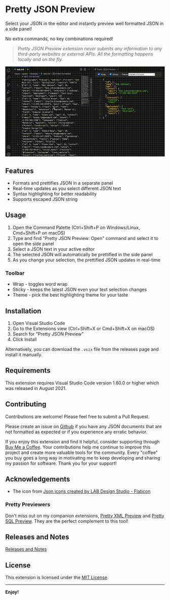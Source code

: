 # Pretty JSON Preview

Select your JSON in the editor and instantly preview well formatted JSON in a side panel!

No extra commands, no key combinations required!

> *Pretty JSON Preview extension never submits any information to any third-party websites or external APIs. All the formatting happens locally and on the fly.*

![Pretty JSON Preview Basic Features](resources/prettyJsonPreview1.gif)

## Features

- Formats and prettifies JSON in a separate panel
- Real-time updates as you select different JSON text
- Syntax highlighting for better readability
- Supports escaped JSON string

## Usage

1. Open the Command Palette (Ctrl+Shift+P on Windows/Linux, Cmd+Shift+P on macOS)
2. Type and find "Pretty JSON Preview: Open" command and select it to open the side panel
3. Select a JSON text in your active editor
4. The selected JSON will automatically be prettified in the side panel
5. As you change your selection, the prettified JSON updates in real-time

### Toolbar

- Wrap - toggles word wrap
- Sticky - keeps the latest JSON even your text selection changes
- Theme - pick the best highlighting theme for your taste

## Installation

1. Open Visual Studio Code
2. Go to the Extensions view (Ctrl+Shift+X or Cmd+Shift+X on macOS)
3. Search for "Pretty JSON Preview"
4. Click Install

Alternatively, you can download the `.vsix` file from the releases page and install it manually.

## Requirements

This extension requires Visual Studio Code version 1.60.0 or higher which was released in August 2021.

## Contributing

Contributions are welcome! Please feel free to submit a Pull Request.

Please create an issue on [Github](https://github.com/appler1009/vscode-json-prettify/issues) if you have any JSON documents that are not formatted as expected or if you experience any erratic behavior.

If you enjoy this extension and find it helpful, consider supporting through [Buy Me a Coffee](https://buymeacoffee.com/applerk). Your contributions help me continue to improve this project and create more valuable tools for the community. Every "coffee" you buy goes a long way in motivating me to keep developing and sharing my passion for software. Thank you for your support!

## Acknowledgements

- The icon from [Json icons created by LAB Design Studio - Flaticon](https://www.flaticon.com/free-icons/json)

### Pretty Previewers

Don't miss out on my companion extensions, [Pretty XML Preview](https://marketplace.visualstudio.com/items?itemName=appler.pretty-xml-preview) and [Pretty SQL Preview](https://marketplace.visualstudio.com/items?itemName=appler.pretty-sql-preview). They are the perfect complement to this tool!

## Releases and Notes

[Releases and Notes](https://github.com/appler1009/vscode-json-prettify/releases)

## License

This extension is licensed under the [MIT License](LICENSE).

---

**Enjoy!**